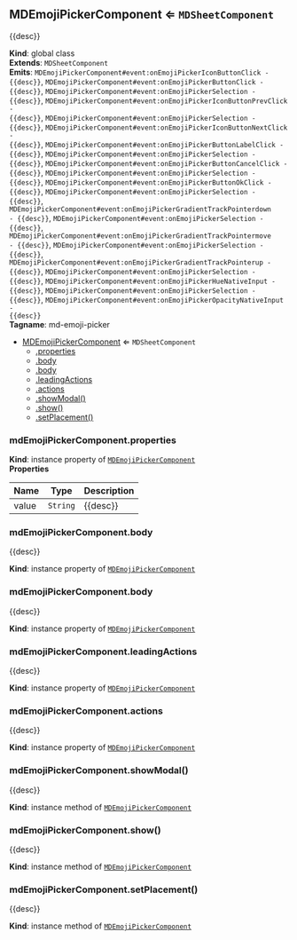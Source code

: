 <a name="MDEmojiPickerComponent"></a>

## MDEmojiPickerComponent ⇐ <code>MDSheetComponent</code>
{{desc}}

**Kind**: global class  
**Extends**: <code>MDSheetComponent</code>  
**Emits**: <code>MDEmojiPickerComponent#event:onEmojiPickerIconButtonClick - {{desc}}</code>, <code>MDEmojiPickerComponent#event:onEmojiPickerButtonClick - {{desc}}</code>, <code>MDEmojiPickerComponent#event:onEmojiPickerSelection - {{desc}}</code>, <code>MDEmojiPickerComponent#event:onEmojiPickerIconButtonPrevClick - {{desc}}</code>, <code>MDEmojiPickerComponent#event:onEmojiPickerSelection - {{desc}}</code>, <code>MDEmojiPickerComponent#event:onEmojiPickerIconButtonNextClick - {{desc}}</code>, <code>MDEmojiPickerComponent#event:onEmojiPickerButtonLabelClick - {{desc}}</code>, <code>MDEmojiPickerComponent#event:onEmojiPickerSelection - {{desc}}</code>, <code>MDEmojiPickerComponent#event:onEmojiPickerButtonCancelClick - {{desc}}</code>, <code>MDEmojiPickerComponent#event:onEmojiPickerSelection - {{desc}}</code>, <code>MDEmojiPickerComponent#event:onEmojiPickerButtonOkClick - {{desc}}</code>, <code>MDEmojiPickerComponent#event:onEmojiPickerSelection - {{desc}}</code>, <code>MDEmojiPickerComponent#event:onEmojiPickerGradientTrackPointerdown - {{desc}}</code>, <code>MDEmojiPickerComponent#event:onEmojiPickerSelection - {{desc}}</code>, <code>MDEmojiPickerComponent#event:onEmojiPickerGradientTrackPointermove - {{desc}}</code>, <code>MDEmojiPickerComponent#event:onEmojiPickerSelection - {{desc}}</code>, <code>MDEmojiPickerComponent#event:onEmojiPickerGradientTrackPointerup - {{desc}}</code>, <code>MDEmojiPickerComponent#event:onEmojiPickerSelection - {{desc}}</code>, <code>MDEmojiPickerComponent#event:onEmojiPickerHueNativeInput - {{desc}}</code>, <code>MDEmojiPickerComponent#event:onEmojiPickerSelection - {{desc}}</code>, <code>MDEmojiPickerComponent#event:onEmojiPickerOpacityNativeInput - {{desc}}</code>  
**Tagname**: md-emoji-picker  

* [MDEmojiPickerComponent](#MDEmojiPickerComponent) ⇐ <code>MDSheetComponent</code>
    * [.properties](#MDEmojiPickerComponent+properties)
    * [.body](#MDEmojiPickerComponent+body)
    * [.body](#MDEmojiPickerComponent+body)
    * [.leadingActions](#MDEmojiPickerComponent+leadingActions)
    * [.actions](#MDEmojiPickerComponent+actions)
    * [.showModal()](#MDEmojiPickerComponent+showModal)
    * [.show()](#MDEmojiPickerComponent+show)
    * [.setPlacement()](#MDEmojiPickerComponent+setPlacement)

<a name="MDEmojiPickerComponent+properties"></a>

### mdEmojiPickerComponent.properties
**Kind**: instance property of [<code>MDEmojiPickerComponent</code>](#MDEmojiPickerComponent)  
**Properties**

| Name | Type | Description |
| --- | --- | --- |
| value | <code>String</code> | {{desc}} |

<a name="MDEmojiPickerComponent+body"></a>

### mdEmojiPickerComponent.body
{{desc}}

**Kind**: instance property of [<code>MDEmojiPickerComponent</code>](#MDEmojiPickerComponent)  
<a name="MDEmojiPickerComponent+body"></a>

### mdEmojiPickerComponent.body
{{desc}}

**Kind**: instance property of [<code>MDEmojiPickerComponent</code>](#MDEmojiPickerComponent)  
<a name="MDEmojiPickerComponent+leadingActions"></a>

### mdEmojiPickerComponent.leadingActions
{{desc}}

**Kind**: instance property of [<code>MDEmojiPickerComponent</code>](#MDEmojiPickerComponent)  
<a name="MDEmojiPickerComponent+actions"></a>

### mdEmojiPickerComponent.actions
{{desc}}

**Kind**: instance property of [<code>MDEmojiPickerComponent</code>](#MDEmojiPickerComponent)  
<a name="MDEmojiPickerComponent+showModal"></a>

### mdEmojiPickerComponent.showModal()
{{desc}}

**Kind**: instance method of [<code>MDEmojiPickerComponent</code>](#MDEmojiPickerComponent)  
<a name="MDEmojiPickerComponent+show"></a>

### mdEmojiPickerComponent.show()
{{desc}}

**Kind**: instance method of [<code>MDEmojiPickerComponent</code>](#MDEmojiPickerComponent)  
<a name="MDEmojiPickerComponent+setPlacement"></a>

### mdEmojiPickerComponent.setPlacement()
{{desc}}

**Kind**: instance method of [<code>MDEmojiPickerComponent</code>](#MDEmojiPickerComponent)  
